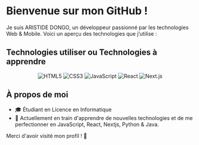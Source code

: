 # Bienvenue sur mon GitHub !

Je suis ARISTIDE DONGO, un développeur passionné par les technologies Web & Mobile. Voici un aperçu des technologies que j’utilise :

## Technologies utiliser ou Technologies à apprendre

<p align="center">
  <img src="https://img.shields.io/badge/HTML5-E34F26?logo=html5&logoColor=white" alt="HTML5" />
  <img src="https://img.shields.io/badge/CSS3-1572B6?logo=css3&logoColor=white" alt="CSS3" />
  <img src="https://img.shields.io/badge/JavaScript-F7DF1E?logo=javascript&logoColor=black" alt="JavaScript" />
  <img src="https://img.shields.io/badge/React-61DAFB?logo=react&logoColor=black" alt="React" />
  <img src="https://img.shields.io/badge/Next.js-000000?logo=nextdotjs&logoColor=white" alt="Next.js" />
</p>

## À propos de moi
- 🎓 Étudiant en Licence en Informatique
- 🌱 Actuellement en train d'apprendre de nouvelles technologies et de me perfectionner en JavaScript, React, Nextjs, Python & Java.

Merci d'avoir visité mon profil ! 🚀

<!---
AristideDongo/AristideDongo is a ✨ special ✨ repository because its `README.md` (this file) appears on your GitHub profile.
You can click the Preview link to take a look at your changes.
--->
